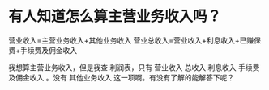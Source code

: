 # 有人知道怎么算主营业务收入吗？

营业收入=主营业务收入+其他业务收入
营业总收入=营业收入+利息收入+已赚保费+手续费及佣金收入

我想算主营业务收入，但是我查 利润表，只有     营业收入  总收入    利息收入     手续费及佣金收入  。没有  其他业务收入  这一项啊。有没有了解的能解答下呢？